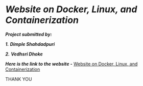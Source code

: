 # ***Website on Docker, Linux, and Containerization***

***Project submitted by:***

***1.*** ***Dimple Shahdadpuri***

***2.*** ***Vedhsri Dhoke***

***Here is the link to the website -***
[Website on Docker, Linux, and Containerization](https://github.com/Dimple-9/Website_on_Docker_Linux_Containerization.git/)

THANK YOU


